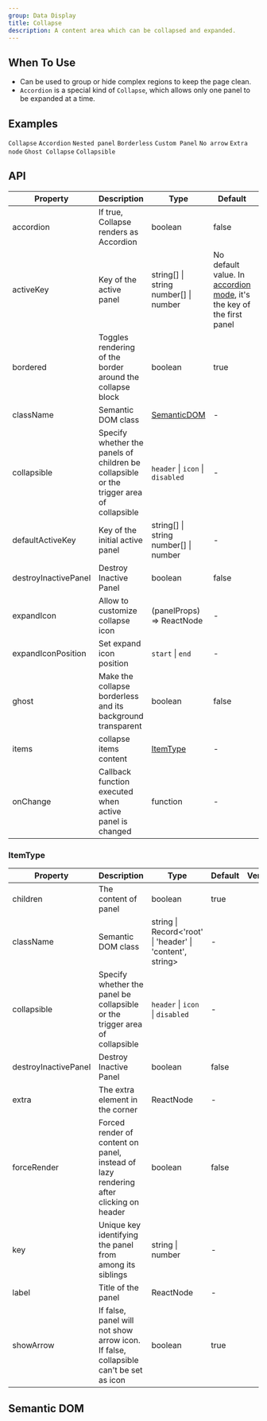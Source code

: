 ```yaml
---
group: Data Display
title: Collapse
description: A content area which can be collapsed and expanded.
---
```


## When To Use

- Can be used to group or hide complex regions to keep the page clean.
- `Accordion` is a special kind of `Collapse`, which allows only one panel to be expanded at a time.

## Examples

<!-- prettier-ignore -->
<code src="./demo/basic.tsx">Collapse</code>
<code src="./demo/accordion.tsx">Accordion</code>
<code src="./demo/mix.tsx">Nested panel</code>
<code src="./demo/borderless.tsx">Borderless</code>
<code src="./demo/custom.tsx">Custom Panel</code>
<code src="./demo/noarrow.tsx">No arrow</code>
<code src="./demo/extra.tsx">Extra node</code>
<code src="./demo/ghost.tsx">Ghost Collapse</code>
<code src="./demo/collapsible.tsx">Collapsible</code>

## API

| Property | Description | Type | Default | Version |
| --- | --- | --- | --- | --- |
| accordion | If true, Collapse renders as Accordion | boolean | false |  |
| activeKey | Key of the active panel | string\[] \| string <br/> number\[] \| number | No default value. In [accordion mode](#collapse-demo-accordion), it's the key of the first panel |  |
| bordered | Toggles rendering of the border around the collapse block | boolean | true |  |
| className | Semantic DOM class | [SemanticDOM](#semantic-dom) | - |  |
| collapsible | Specify whether the panels of children be collapsible or the trigger area of collapsible | `header` \| `icon` \| `disabled` | - |  |
| defaultActiveKey | Key of the initial active panel | string\[] \| string <br/> number\[] \| number | - |  |
| destroyInactivePanel | Destroy Inactive Panel | boolean | false |  |
| expandIcon | Allow to customize collapse icon | (panelProps) => ReactNode | - |  |
| expandIconPosition | Set expand icon position | `start` \| `end` | - |  |
| ghost | Make the collapse borderless and its background transparent | boolean | false |  |
| items | collapse items content | [ItemType](#itemtype) | - |  |
| onChange | Callback function executed when active panel is changed | function | - |  |

### ItemType

| Property | Description | Type | Default | Version |
| --- | --- | --- | --- | --- |
| children | The content of panel | boolean | true |  |
| className | Semantic DOM class | string \| Record&lt;'root' \| 'header' \| 'content', string> | - |  |
| collapsible | Specify whether the panel be collapsible or the trigger area of collapsible | `header` \| `icon` \| `disabled` | - |  |
| destroyInactivePanel | Destroy Inactive Panel | boolean | false |  |
| extra | The extra element in the corner | ReactNode | - |  |
| forceRender | Forced render of content on panel, instead of lazy rendering after clicking on header | boolean | false |  |
| key | Unique key identifying the panel from among its siblings | string \| number | - |  |
| label | Title of the panel | ReactNode | - |  |
| showArrow | If false, panel will not show arrow icon. If false, collapsible can't be set as icon | boolean | true |  |

## Semantic DOM

<code src="./demo/_semantic.tsx" simplify></code>
